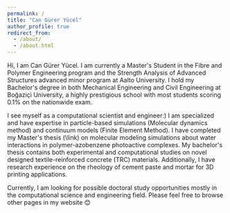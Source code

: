 ```yaml
---
permalink: /
title: "Can Gürer Yücel"
author_profile: true
redirect_from: 
  - /about/
  - /about.html
---
```


Hi, I am Can Gürer Yücel. I am currently a Master's Student in the Fibre and Polymer Engineering program and the Strength Analysis of Advanced Structures advanced minor program at Aalto University. I hold my Bachelor's degree in both Mechanical Engineering and Civil Engineering at Boğaziçi University, a highly prestigious school with most students scoring 0.1% on the nationwide exam. 


I see myself as a computational scientist and engineer:) I am specialized and have expertise in particle-based simulations (Molecular dynamics method) and continuum models (Finite Element Method). I have completed my Master's thesis (\link) on molecular modeling simulations about water interactions in polymer-azobenzene photoactive complexes. My bachelor's thesis contains both experimental and computational studies on novel designed textile-reinforced concrete (TRC) materials. Additionally, I have research experience on the rheology of cement paste and mortar for 3D printing applications. 


Currently, I am looking for possible doctoral study opportunities mostly in the computational science and engineering field. Please feel free to browse other pages in my website 😊
